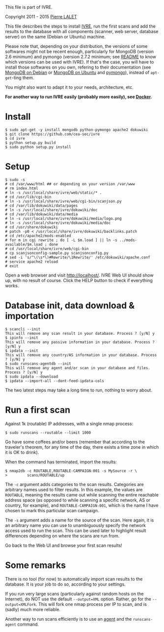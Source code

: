 This file is part of IVRE.

Copyright 2011 - 2015 [Pierre LALET](mailto:pierre.lalet@cea.fr)

This file describes the steps to install [IVRE](README.md), run the
first scans and add the results to the database with all components
(scanner, web server, database server) on the same (Debian or Ubuntu)
machine.

Please note that, depending on your distribution, the versions of some
softwares might not be recent enough, particularly for MongoDB
(version 2.6 minimum) and pymongo (version 2.7.2 minimum; see
[README](README.md) to know which versions can be used with IVRE). If
that's the case, you will have to install those softwares on you own,
refering to their documentation (see
[MongoDB on Debian](http://docs.mongodb.org/manual/tutorial/install-mongodb-on-debian/)
or
[MongoDB on Ubuntu](http://docs.mongodb.org/manual/tutorial/install-mongodb-on-ubuntu/)
and [pymongo](https://pypi.python.org/pypi/pymongo/)), instead of
`apt-get`-ting them.

You might also want to adapt it to your needs, architecture, etc.

**For another way to run IVRE easily (probably more easily), see
  [Docker](DOCKER.md).**


# Install #

    $ sudo apt-get -y install mongodb python-pymongo apache2 dokuwiki
    $ git clone https://github.com/cea-sec/ivre
    $ cd ivre
    $ python setup.py build
    $ sudo python setup.py install


# Setup #

    $ sudo -s
    # cd /var/www/html ## or depending on your version /var/www
    # rm index.html
    # ln -s /usr/local/share/ivre/web/static/* .
    # cd /usr/lib/cgi-bin
    # ln -s /usr/local/share/ivre/web/cgi-bin/scanjson.py
    # cd /var/lib/dokuwiki/data/pages
    # ln -s /usr/local/share/ivre/dokuwiki/doc
    # cd /var/lib/dokuwiki/data/media
    # ln -s /usr/local/share/ivre/dokuwiki/media/logo.png
    # ln -s /usr/local/share/ivre/dokuwiki/media/doc
    # cd /usr/share/dokuwiki
    # patch -p0 < /usr/local/share/ivre/dokuwiki/backlinks.patch
    # cd /etc/apache2/mods-enabled
    # for m in cgi rewrite ; do [ -L $m.load ] || ln -s ../mods-available/$m.load ; done
    # cd /usr/local/share/ivre/web/cgi-bin
    # cp scanjsonconfig-sample.py scanjsonconfig.py
    # sed -i 's/^\(\s*\)#Rewrite/\1Rewrite/' /etc/dokuwiki/apache.conf
    # service apache2 reload
    # exit

Open a web browser and visit [http://localhost/](http://localhost/).
IVRE Web UI should show up, with no result of course. Click the HELP
button to check if everything works.


# Database init, data download & importation #

    $ scancli --init
    This will remove any scan result in your database. Process ? [y/N] y
    $ ipinfo --init
    This will remove any passive information in your database. Process ? [y/N] y
    $ ipdata --init
    This will remove any country/AS information in your database. Process ? [y/N] y
    $ sudo runscans-agentdb --init
    This will remove any agent and/or scan in your database and files. Process ? [y/N] y
    $ sudo ipdata --download
    $ ipdata --import-all --dont-feed-ipdata-cols

The two latest steps may take a long time to run, nothing to worry
about.


# Run a first scan #

Against 1k (routable) IP addresses, with a single nmap process:

    $ sudo runscans --routable --limit 1000

Go have some coffees and/or beers (remember that according to the
traveler's theorem, for any time of the day, there exists a time zone
in which it is OK to drink).

When the command has terminated, import the results:

    $ nmap2db -c ROUTABLE,ROUTABLE-CAMPAIGN-001 -s MySource -r \
    >         scans/ROUTABLE/up

The `-c` argument adds categories to the scan results. Categories are
arbitrary names used to filter results. In this example, the values
are `ROUTABLE`, meaning the results came out while scanning the entire
reachable address space (as opposed to while scanning a specific
network, AS or country, for example), and `ROUTABLE-CAMPAIGN-001`,
which is the name I have chosen to mark this particular scan campaign.

The `-s` argument adds a name for the source of the scan. Here again,
it is an arbitrary name you can use to unambiguously specify the
network access used to run the scan. This can be used later to
highlight result differences depending on where the scans are run
from.

Go back to the Web UI and browse your first scan results!


# Some remarks #

There is no tool (for now) to automatically import scan results to the
database. It is your job to do so, according to your settings.

If you run very large scans (particularly against random hosts on the
Internet), do NOT use the default `--output=XML` option. Rather, go
for the `--output=XMLFork`. This will fork one nmap process per IP to
scan, and is (sadly) much more reliable.

Another way to run scans efficiently is to use an [agent](AGENT.md)
and the `runscans-agent` command.
